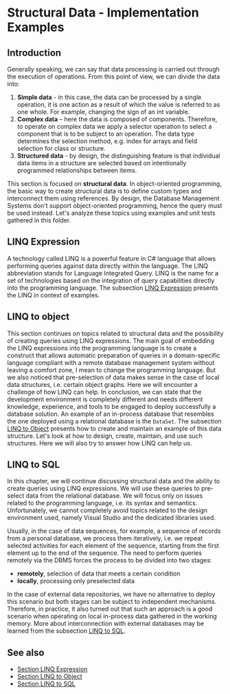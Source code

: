 <!--
//________________________________________________________________________________________________________________
//  Copyright (C) 2024, Mariusz Postol LODZ POLAND.
//
//  To be in touch join the community by pressing the `Watch` button and get started commenting using the 
// discussion panel at https://github.com/mpostol/TP/discussions/182
//
//  by introducing yourself and telling us what you do with this community.
//________________________________________________________________________________________________________________
-->

# Structural Data - Implementation Examples

## Introduction

 Generally speaking, we can say that data processing is carried out through the execution of operations. From this point of view, we can divide the data into:

1. **Simple data** - in this case, the data can be processed by a single operation, it is one action as a result of which the value is referred to as one whole. For example, changing the sign of an int variable.
2. **Complex data** – here the data is composed of components. Therefore, to operate on complex data we apply a selector operation to select a component that is to be subject to an operation. The data type determines the selection method, e.g. index for arrays and field selection for class or structure.
3. **Structured data** - by design, the distinguishing feature is that individual data items in a structure are selected based on intentionally programmed relationships between items.

This section is focused on **structural data**. In object-oriented programming, the basic way to create structural data is to define custom types and interconnect them using references. By design, the Database Management Systems don't support object-oriented programming, hence the query must be used instead. Let's analyze these topics using examples and unit tests gathered in this folder.

## LINQ Expression

A technology called LINQ is a powerful feature in C# language that allows performing queries against data directly within the language. The LINQ abbreviation stands for Language Integrated Query. LINQ is the name for a set of technologies based on the integration of query capabilities directly into the programming language. The subsection [LINQ Expression][LINQExpression] presents the LINQ in context of examples.

## LINQ to object

This section continues on topics related to structural data and the possibility of creating queries using LINQ expressions. The main goal of embedding the LINQ expressions into the programming language is to create a construct that allows automatic preparation of queries in a domain-specific language compliant with a remote database management system without leaving a comfort zone, I mean to change the programming language. But we also noticed that pre-selection of data makes sense in the case of local data structures, i.e. certain object graphs. Here we will encounter a challenge of how LINQ can help. In conclusion, we can state that the development environment is completely different and needs different knowledge, experience, and tools to be engaged to deploy successfully a database solution. An example of an in-process database that resembles the one deployed using a relational database is the `DataSet`. The subsection [LINQ to Object][LINQ2Object] presents how to create and maintain an example of this data structure. Let's look at how to design, create, maintain, and use such structures. Here we will also try to answer how LINQ can help us.

## LINQ to SQL

In this chapter, we will continue discussing structural data and the ability to create queries using LINQ expressions. We will use these queries to pre-select data from the relational database. We will focus only on issues related to the programming language, i.e. its syntax and semantics. Unfortunately, we cannot completely avoid topics related to the design environment used, namely Visual Studio and the dedicated libraries used.

Usually, in the case of data sequences, for example, a sequence of records from a personal database, we process them iteratively, i.e. we repeat selected activities for each element of the sequence, starting from the first element up to the end of the sequence. The need to perform queries remotely via the DBMS forces the process to be divided into two stages:

- **remotely**, selection of data that meets a certain condition
- **locally**, processing only preselected data

In the case of external data repositories, we have no alternative to deploy this scenario but both stages can be subject to independent mechanisms. Therefore, in practice, it also turned out that such an approach is a good scenario when operating on local in-process data gathered in the working memory. More about interconnection with external databases may be learned from the subsection [LINQ to SQL][LINQ2SQL].

## See also

- [Section LINQ Expression][LINQExpression]
- [Section LINQ to Object][LINQ2Object]
- [Section LINQ to SQL][LINQ2SQL]

[LINQExpression]: README.LINQExpression.md
[LINQ2Object]:    README.LINQ2Object.md
[LINQ2SQL]:       README.LINQ2SQL.md
